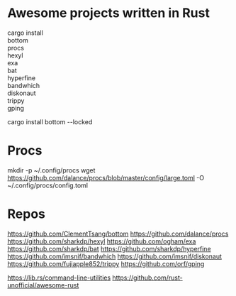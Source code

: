 # Awesome projects written in Rust

cargo install \
bottom \
procs \
hexyl \
exa \
bat \
hyperfine \
bandwhich \
diskonaut \
trippy \
gping

cargo install bottom --locked

# Procs

mkdir -p ~/.config/procs 
wget https://github.com/dalance/procs/blob/master/config/large.toml -O  ~/.config/procs/config.toml


# Repos

https://github.com/ClementTsang/bottom
https://github.com/dalance/procs
https://github.com/sharkdp/hexyl
https://github.com/ogham/exa
https://github.com/sharkdp/bat
https://github.com/sharkdp/hyperfine
https://github.com/imsnif/bandwhich
https://github.com/imsnif/diskonaut
https://github.com/fujiapple852/trippy
https://github.com/orf/gping



https://lib.rs/command-line-utilities
https://github.com/rust-unofficial/awesome-rust